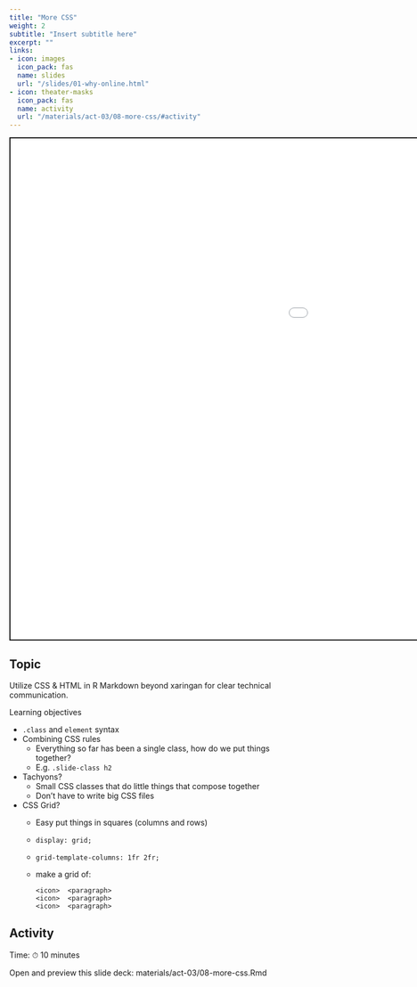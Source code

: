 ```yaml
---
title: "More CSS"
weight: 2
subtitle: "Insert subtitle here"
excerpt: ""
links:
- icon: images
  icon_pack: fas
  name: slides
  url: "/slides/01-why-online.html"
- icon: theater-masks
  icon_pack: fas
  name: activity
  url: "/materials/act-03/08-more-css/#activity"
---
```


<script src="{{< blogdown/postref >}}index_files/clipboard/clipboard.min.js"></script>
<link href="{{< blogdown/postref >}}index_files/xaringanExtra-clipboard/xaringanExtra-clipboard.css" rel="stylesheet" />
<script src="{{< blogdown/postref >}}index_files/xaringanExtra-clipboard/xaringanExtra-clipboard.js"></script>
<script>window.xaringanExtraClipboard(null, {"button":"Copy Code","success":"Copied!","error":"Press Ctrl+C to Copy"})</script>
<script src="{{< blogdown/postref >}}index_files/fitvids/fitvids.min.js"></script>
<div class="shareagain" style="min-width:300px;margin:1em auto;">
<iframe src="/slides/03-why-r.html" width="1600" height="900" style="border:2px solid currentColor;" loading="lazy" allowfullscreen></iframe>
<script>fitvids('.shareagain', {players: 'iframe'});</script>
</div>

## Topic

Utilize CSS & HTML in R Markdown beyond xaringan for clear technical communication.

Learning objectives

-   `.class` and `element` syntax
-   Combining CSS rules
    -   Everything so far has been a single class, how do we put things together?
    -   E.g. `.slide-class h2`
-   Tachyons?
    -   Small CSS classes that do little things that compose together
    -   Don’t have to write big CSS files
-   CSS Grid?
    -   Easy put things in squares (columns and rows)

    -   `display: grid;`

    -   `grid-template-columns: 1fr 2fr;`

    -   make a grid of:

            <icon>  <paragraph>
            <icon>  <paragraph>
            <icon>  <paragraph>

## Activity

Time: ⏱ 10 minutes

Open and preview this slide deck: materials/act-03/08-more-css.Rmd
